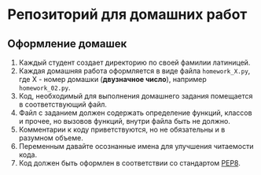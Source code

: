# Репозиторий для домашних работ

## Оформление домашек
1. Каждый студент создает директорию по своей фамилии латиницей.
1. Каждая домашняя работа оформляется в виде файла `homework_X.py`, где X - номер домашки (**двузначное число**), например `homework_02.py`.
1. Код, необходимый для выполнения домашнего задания помещается в соответствующий файл.
1. Файл с заданием должен содержать определение функций, классов и прочее, но вызовов
   функций, внутри файла быть не должно.
1. Комментарии к коду приветствуются, но не обязательны и в разумном объеме.
1. Переменным давайте осознанные имена для улучшения читаемости кода.
1. Код должен быть оформлен в соответствии со стандартом [PEP8](https://peps.python.org/pep-0008/).

